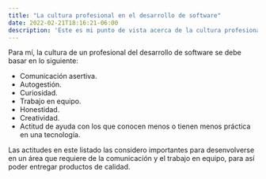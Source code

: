 ```yaml
---
title: "La cultura profesional en el desarrollo de software"
date: 2022-02-21T18:16:21-06:00
description: 'Este es mi punto de vista acerca de la cultura profesional en el desarrollo de software.'
---
```

Para mí, la cultura de un profesional del desarrollo de software se debe basar en lo siguiente:

- Comunicación asertiva.
- Autogestión.
- Curiosidad.
- Trabajo en equipo.
- Honestidad.
- Creatividad.
- Actitud de ayuda con los que conocen menos o tienen menos práctica en una tecnología.

Las actitudes en este listado las considero importantes para desenvolverse en un área que requiere de la comunicación y el trabajo en equipo, para así poder entregar productos de calidad.

